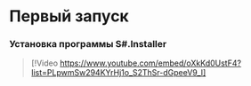 # Первый запуск

### Установка программы S\#.Installer

> [!Video https://www.youtube.com/embed/oXkKd0UstF4?list=PLpwmSw294KYrHj1o_S2ThSr-dGpeeV9_I]
